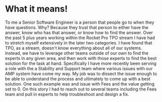 # What it means!

To me a Senior Software Engineer is a person that people go to when they have questions. Why? Because they trust that person to either have the answer, know who has that answer, or know how to find the answer. Over the past 5 plus years working within the Rocket Pro TPO stream I have had to stretch myself extensively in the later two categories. I have found that TPO, as a stream, doesn't know everything about all of our systems. Instead, we have to leverage other teams outside of our own to find the experts in any given area, and then work with those experts to find the best solution for the task at hand. Specifically I have more recently been serving a role with the a Stability and Support team where various issues with our AMP system have come my way. My job was to dissect the issue enough to be able to understand the process and ultimately to come up with a best solution. One such example was and issue with Fees and the value getting set to 0. On this story I had to reach out to several teams including the Fees team and pull in experts to help troubleshoot and design a fix.
